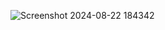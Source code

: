 ![Screenshot 2024-08-22 184342](https://github.com/user-attachments/assets/11cc650a-ad59-4bd7-aff3-59c9ac87c4e0)
